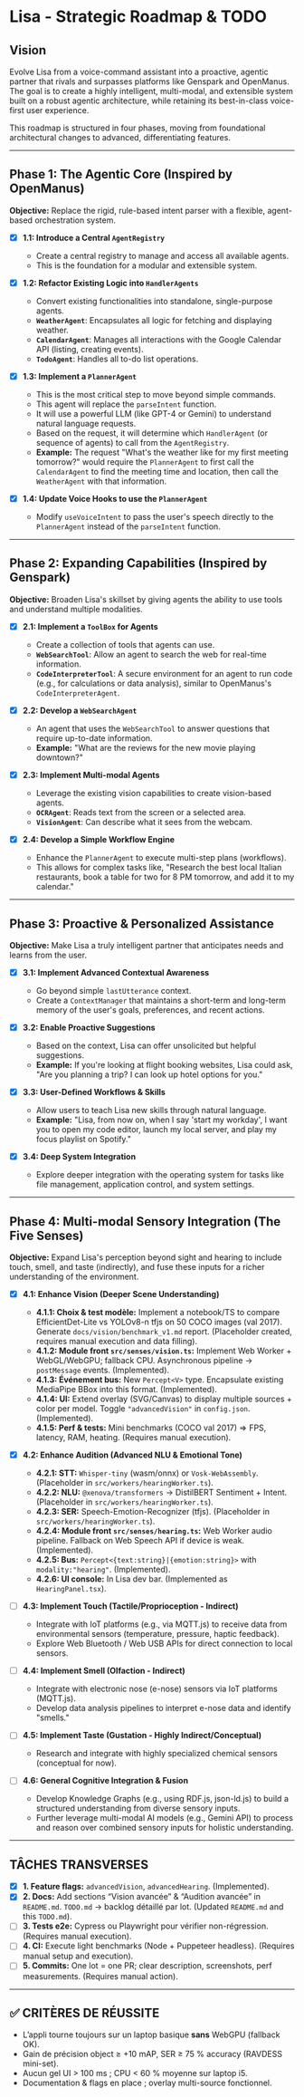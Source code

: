 # Lisa - Strategic Roadmap & TODO

## Vision

Evolve Lisa from a voice-command assistant into a proactive, agentic partner that rivals and surpasses platforms like Genspark and OpenManus. The goal is to create a highly intelligent, multi-modal, and extensible system built on a robust agentic architecture, while retaining its best-in-class voice-first user experience.

This roadmap is structured in four phases, moving from foundational architectural changes to advanced, differentiating features.

---

## Phase 1: The Agentic Core (Inspired by OpenManus)

**Objective:** Replace the rigid, rule-based intent parser with a flexible, agent-based orchestration system.

- [x] **1.1: Introduce a Central `AgentRegistry`**
    - Create a central registry to manage and access all available agents.
    - This is the foundation for a modular and extensible system.

- [x] **1.2: Refactor Existing Logic into `HandlerAgents`**
    - Convert existing functionalities into standalone, single-purpose agents.
    - **`WeatherAgent`**: Encapsulates all logic for fetching and displaying weather.
    - **`CalendarAgent`**: Manages all interactions with the Google Calendar API (listing, creating events).
    - **`TodoAgent`**: Handles all to-do list operations.

- [x] **1.3: Implement a `PlannerAgent`**
    - This is the most critical step to move beyond simple commands.
    - This agent will replace the `parseIntent` function.
    - It will use a powerful LLM (like GPT-4 or Gemini) to understand natural language requests.
    - Based on the request, it will determine which `HandlerAgent` (or sequence of agents) to call from the `AgentRegistry`.
    - **Example:** The request "What's the weather like for my first meeting tomorrow?" would require the `PlannerAgent` to first call the `CalendarAgent` to find the meeting time and location, then call the `WeatherAgent` with that information.

- [x] **1.4: Update Voice Hooks to use the `PlannerAgent`**
    - Modify `useVoiceIntent` to pass the user's speech directly to the `PlannerAgent` instead of the `parseIntent` function.

---

## Phase 2: Expanding Capabilities (Inspired by Genspark)

**Objective:** Broaden Lisa's skillset by giving agents the ability to use tools and understand multiple modalities.

- [x] **2.1: Implement a `ToolBox` for Agents**
    - Create a collection of tools that agents can use.
    - **`WebSearchTool`**: Allow an agent to search the web for real-time information.
    - **`CodeInterpreterTool`**: A secure environment for an agent to run code (e.g., for calculations or data analysis), similar to OpenManus's `CodeInterpreterAgent`.

- [x] **2.2: Develop a `WebSearchAgent`**
    - An agent that uses the `WebSearchTool` to answer questions that require up-to-date information.
    - **Example:** "What are the reviews for the new movie playing downtown?"

- [x] **2.3: Implement Multi-modal Agents**
    - Leverage the existing vision capabilities to create vision-based agents.
    - **`OCRAgent`**: Reads text from the screen or a selected area.
    - **`VisionAgent`**: Can describe what it sees from the webcam.

- [x] **2.4: Develop a Simple Workflow Engine**
    - Enhance the `PlannerAgent` to execute multi-step plans (workflows).
    - This allows for complex tasks like, "Research the best local Italian restaurants, book a table for two for 8 PM tomorrow, and add it to my calendar."

---

## Phase 3: Proactive & Personalized Assistance

**Objective:** Make Lisa a truly intelligent partner that anticipates needs and learns from the user.

- [x] **3.1: Implement Advanced Contextual Awareness**
    - Go beyond simple `lastUtterance` context.
    - Create a `ContextManager` that maintains a short-term and long-term memory of the user's goals, preferences, and recent actions.

- [x] **3.2: Enable Proactive Suggestions**
    - Based on the context, Lisa can offer unsolicited but helpful suggestions.
    - **Example:** If you're looking at flight booking websites, Lisa could ask, "Are you planning a trip? I can look up hotel options for you."

- [x] **3.3: User-Defined Workflows & Skills**
    - Allow users to teach Lisa new skills through natural language.
    - **Example:** "Lisa, from now on, when I say 'start my workday', I want you to open my code editor, launch my local server, and play my focus playlist on Spotify."

- [x] **3.4: Deep System Integration**
    - Explore deeper integration with the operating system for tasks like file management, application control, and system settings.

---

## Phase 4: Multi-modal Sensory Integration (The Five Senses)

**Objective:** Expand Lisa's perception beyond sight and hearing to include touch, smell, and taste (indirectly), and fuse these inputs for a richer understanding of the environment.

- [x] **4.1: Enhance Vision (Deeper Scene Understanding)**
    - **4.1.1: Choix & test modèle:** Implement a notebook/TS to compare EfficientDet-Lite vs YOLOv8-n tfjs on 50 COCO images (val 2017). Generate `docs/vision/benchmark_v1.md` report. (Placeholder created, requires manual execution and data filling).
    - **4.1.2: Module front `src/senses/vision.ts`:** Implement Web Worker + WebGL/WebGPU; fallback CPU. Asynchronous pipeline → `postMessage` events. (Implemented).
    - **4.1.3: Événement bus:** New `Percept<V>` type. Encapsulate existing MediaPipe BBox into this format. (Implemented).
    - **4.1.4: UI:** Extend overlay (SVG/Canvas) to display multiple sources + color per model. Toggle `"advancedVision"` in `config.json`. (Implemented).
    - **4.1.5: Perf & tests:** Mini benchmarks (COCO val 2017) ⇒ FPS, latency, RAM, heating. (Requires manual execution).

- [x] **4.2: Enhance Audition (Advanced NLU & Emotional Tone)**
    - **4.2.1: STT:** `Whisper-tiny` (wasm/onnx) or `Vosk-WebAssembly`. (Placeholder in `src/workers/hearingWorker.ts`).
    - **4.2.2: NLU:** `@xenova/transformers` → DistilBERT Sentiment + Intent. (Placeholder in `src/workers/hearingWorker.ts`).
    - **4.2.3: SER:** Speech-Emotion-Recognizer (tfjs). (Placeholder in `src/workers/hearingWorker.ts`).
    - **4.2.4: Module front `src/senses/hearing.ts`:** Web Worker audio pipeline. Fallback on Web Speech API if device is weak. (Implemented).
    - **4.2.5: Bus:** `Percept<{text:string}|{emotion:string}>` with `modality:"hearing"`. (Implemented).
    - **4.2.6: UI console:** In Lisa dev bar. (Implemented as `HearingPanel.tsx`).

- [ ] **4.3: Implement Touch (Tactile/Proprioception - Indirect)**
    - Integrate with IoT platforms (e.g., via MQTT.js) to receive data from environmental sensors (temperature, pressure, haptic feedback).
    - Explore Web Bluetooth / Web USB APIs for direct connection to local sensors.

- [ ] **4.4: Implement Smell (Olfaction - Indirect)**
    - Integrate with electronic nose (e-nose) sensors via IoT platforms (MQTT.js).
    - Develop data analysis pipelines to interpret e-nose data and identify "smells."

- [ ] **4.5: Implement Taste (Gustation - Highly Indirect/Conceptual)**
    - Research and integrate with highly specialized chemical sensors (conceptual for now).

- [ ] **4.6: General Cognitive Integration & Fusion**
    - Develop Knowledge Graphs (e.g., using RDF.js, json-ld.js) to build a structured understanding from diverse sensory inputs.
    - Further leverage multi-modal AI models (e.g., Gemini API) to process and reason over combined sensory inputs for holistic understanding.

---

## TÂCHES TRANSVERSES

- [x] **1. Feature flags:** `advancedVision`, `advancedHearing`. (Implemented).
- [x] **2. Docs:** Add sections “Vision avancée” & “Audition avancée” in `README.md`. `TODO.md` → backlog détaillé par lot. (Updated `README.md` and this `TODO.md`).
- [ ] **3. Tests e2e:** Cypress ou Playwright pour vérifier non-régression. (Requires manual execution).
- [ ] **4. CI:** Execute light benchmarks (Node + Puppeteer headless). (Requires manual setup and execution).
- [ ] **5. Commits:** One lot = one PR; clear description, screenshots, perf measurements. (Requires manual action).

---

## ✅ CRITÈRES DE RÉUSSITE
- L’appli tourne toujours sur un laptop basique **sans** WebGPU (fallback OK).
- Gain de précision object ≥ +10 mAP, SER ≥ 75 % accuracy (RAVDESS mini-set).
- Aucun gel UI > 100 ms ; CPU < 60 % moyenne sur laptop i5.
- Documentation & flags en place ; overlay multi-source fonctionnel.
